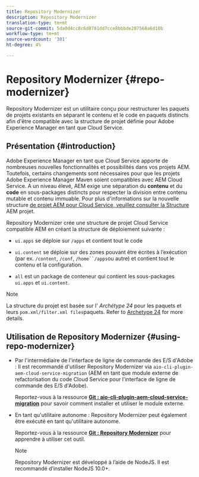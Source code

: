 ```yaml
---
title: Repository Modernizer
description: Repository Modernizer
translation-type: tm+mt
source-git-commit: 5da0d4cc8c6d8781dd7cce8bbbde207568a6d10b
workflow-type: tm+mt
source-wordcount: '301'
ht-degree: 4%

---
```



# Repository Modernizer {#repo-modernizer}

Repository Modernizer est un utilitaire conçu pour restructurer les paquets de projets existants en séparant le contenu et le code en paquets distincts afin d&#39;être compatible avec la structure de projet définie pour Adobe Experience Manager en tant que Cloud Service.

## Présentation {#introduction}

Adobe Experience Manager en tant que Cloud Service apporte de nombreuses nouvelles fonctionnalités et possibilités dans vos projets AEM. Toutefois, certains changements sont nécessaires pour que les projets Adobe Experience Manager Maven soient compatibles avec AEM Cloud Service. A un niveau élevé, AEM exige une séparation du **contenu** et du **code** en sous-packages distincts pour respecter la division entre contenu mutable et contenu immuable. Pour plus d&#39;informations sur la nouvelle structure [de projet AEM pour Cloud Service, veuillez consulter la Structure](https://docs.adobe.com/content/help/fr-FR/experience-manager-cloud-service/implementing/developing/aem-project-content-package-structure.html) AEM projet.

Repository Modernizer crée une structure de projet Cloud Service compatible AEM en créant la structure de déploiement suivante :

* `ui.apps` se déploie sur `/apps` et contient tout le code

* `ui.content` se déploie sur des zones pouvant être écrites à l’exécution (par ex. `/content`, `/conf`, `/home``/apps`ou autre) et contient tout le contenu et la configuration.

* `all` est un package de conteneur qui contient les sous-packages `ui.apps` et `ui.content`.

>[!NOTE]
>La structure du projet est basée sur l&#39; *Archétype 24* pour les paquets et leurs `pom.xml/filter.xml files`paquets. Refer to [Archetype 24](https://github.com/adobe/aem-project-archetype) for more details.

## Utilisation de Repository Modernizer {#using-repo-modernizer}

* Par l&#39;intermédiaire de l&#39;interface de ligne de commande des E/S d&#39;Adobe : Il est recommandé d&#39;utiliser Repository Modernizer via `aio-cli-plugin-aem-cloud-service-migration` (AEM en tant que module externe de refactorisation du code Cloud Service pour l&#39;interface de ligne de commande des E/S d&#39;Adobe).

   Reportez-vous à la ressource **[Git : aio-cli-plugin-aem-cloud-service-migration](https://github.com/adobe/aio-cli-plugin-aem-cloud-service-migration#introduction)** pour savoir comment installer et utiliser le module externe.

* En tant qu&#39;utilitaire autonome : Repository Modernizer peut également être exécuté en tant qu&#39;utilitaire autonome.

   Reportez-vous à la ressource **[Git : Repository Modernizer](https://github.com/adobe/aem-cloud-service-source-migration/tree/master/packages/repository-modernizer)** pour apprendre à utiliser cet outil.

   >[!NOTE]
   >
   >Repository Modernizer est développé à l’aide de NodeJS. Il est recommandé d’installer NodeJS 10.0+.
